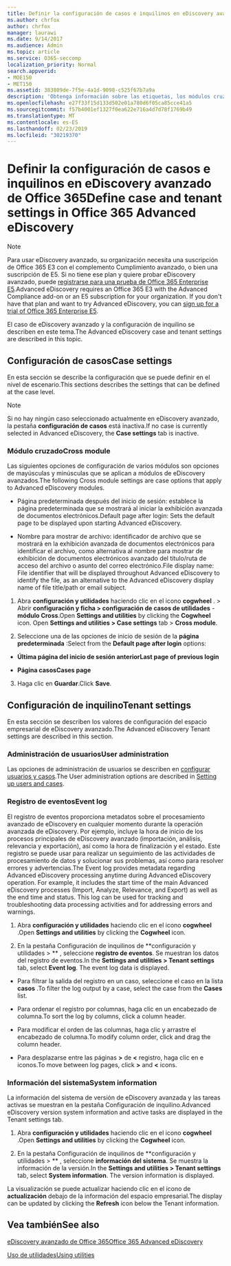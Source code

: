 ```yaml
---
title: Definir la configuración de casos e inquilinos en eDiscovery avanzado de Office 365
ms.author: chrfox
author: chrfox
manager: laurawi
ms.date: 9/14/2017
ms.audience: Admin
ms.topic: article
ms.service: O365-seccomp
localization_priority: Normal
search.appverid:
- MOE150
- MET150
ms.assetid: 383809de-7f5e-4a1d-9098-c525f67b7a9a
description: 'Obtenga información sobre las etiquetas, los módulos cruzados y la configuración de inquilino que puede definir en el nivel de escenario en eDiscovery avanzado de Office 365.  '
ms.openlocfilehash: e27f33f15d133d502e01a780d6f05ca85cce41a5
ms.sourcegitcommit: f57b4001ef1327f0ea622e716a4d7d78f1769b49
ms.translationtype: MT
ms.contentlocale: es-ES
ms.lasthandoff: 02/23/2019
ms.locfileid: "30219370"
---
```

# <a name="define-case-and-tenant-settings-in-office-365-advanced-ediscovery"></a><span data-ttu-id="8ed98-103">Definir la configuración de casos e inquilinos en eDiscovery avanzado de Office 365</span><span class="sxs-lookup"><span data-stu-id="8ed98-103">Define case and tenant settings in Office 365 Advanced eDiscovery</span></span>

> [!NOTE]
> <span data-ttu-id="8ed98-p101">Para usar eDiscovery avanzado, su organización necesita una suscripción de Office 365 E3 con el complemento Cumplimiento avanzado, o bien una suscripción de E5. Si no tiene ese plan y quiere probar eDiscovery avanzado, puede [registrarse para una prueba de Office 365 Enterprise E5](https://go.microsoft.com/fwlink/p/?LinkID=698279).</span><span class="sxs-lookup"><span data-stu-id="8ed98-p101">Advanced eDiscovery requires an Office 365 E3 with the Advanced Compliance add-on or an E5 subscription for your organization. If you don't have that plan and want to try Advanced eDiscovery, you can [sign up for a trial of Office 365 Enterprise E5](https://go.microsoft.com/fwlink/p/?LinkID=698279).</span></span> 
  
<span data-ttu-id="8ed98-106">El caso de eDiscovery avanzado y la configuración de inquilino se describen en este tema.</span><span class="sxs-lookup"><span data-stu-id="8ed98-106">The Advanced eDiscovery case and tenant settings are described in this topic.</span></span>
  
## <a name="case-settings"></a><span data-ttu-id="8ed98-107">Configuración de casos</span><span class="sxs-lookup"><span data-stu-id="8ed98-107">Case settings</span></span>

<span data-ttu-id="8ed98-108">En esta sección se describe la configuración que se puede definir en el nivel de escenario.</span><span class="sxs-lookup"><span data-stu-id="8ed98-108">This sections describes the settings that can be defined at the case level.</span></span>
  
> [!NOTE]
> <span data-ttu-id="8ed98-109">Si no hay ningún caso seleccionado actualmente en eDiscovery avanzado, la pestaña **configuración de casos** está inactiva.</span><span class="sxs-lookup"><span data-stu-id="8ed98-109">If no case is currently selected in Advanced eDiscovery, the **Case settings** tab is inactive.</span></span> 
  
### <a name="cross-module"></a><span data-ttu-id="8ed98-110">Módulo cruzado</span><span class="sxs-lookup"><span data-stu-id="8ed98-110">Cross module</span></span>

<span data-ttu-id="8ed98-111">Las siguientes opciones de configuración de varios módulos son opciones de mayúsculas y minúsculas que se aplican a módulos de eDiscovery avanzados.</span><span class="sxs-lookup"><span data-stu-id="8ed98-111">The following Cross module settings are case options that apply to Advanced eDiscovery modules.</span></span>
  
- <span data-ttu-id="8ed98-112">Página predeterminada después del inicio de sesión: establece la página predeterminada que se mostrará al iniciar la exhibición avanzada de documentos electrónicos.</span><span class="sxs-lookup"><span data-stu-id="8ed98-112">Default page after login: Sets the default page to be displayed upon starting Advanced eDiscovery.</span></span>
    
- <span data-ttu-id="8ed98-113">Nombre para mostrar de archivo: identificador de archivo que se mostrará en la exhibición avanzada de documentos electrónicos para identificar el archivo, como alternativa al nombre para mostrar de exhibición de documentos electrónicos avanzado del título/ruta de acceso del archivo o asunto del correo electrónico.</span><span class="sxs-lookup"><span data-stu-id="8ed98-113">File display name: File identifier that will be displayed throughout Advanced eDiscovery to identify the file, as an alternative to the Advanced eDiscovery display name of file title/path or email subject.</span></span>
    
1. <span data-ttu-id="8ed98-p102">Abra **configuración y utilidades** haciendo clic en el icono **cogwheel** . \> Abrir **configuración y ficha \> configuración de casos de utilidades** - **módulo Cross**.</span><span class="sxs-lookup"><span data-stu-id="8ed98-p102">Open **Settings and utilities** by clicking the **Cogwheel** icon. Open **Settings and utilities \> Case settings** tab \> **Cross module**.</span></span> 
    
2. <span data-ttu-id="8ed98-116">Seleccione una de las opciones de inicio de sesión de la **página predeterminada** :</span><span class="sxs-lookup"><span data-stu-id="8ed98-116">Select from the **Default page after login** options:</span></span> 
    
  - <span data-ttu-id="8ed98-117">**Última página del inicio de sesión anterior**</span><span class="sxs-lookup"><span data-stu-id="8ed98-117">**Last page of previous login**</span></span>
    
  - <span data-ttu-id="8ed98-118">**Página casos**</span><span class="sxs-lookup"><span data-stu-id="8ed98-118">**Cases page**</span></span>
    
3. <span data-ttu-id="8ed98-119">Haga clic en **Guardar**.</span><span class="sxs-lookup"><span data-stu-id="8ed98-119">Click **Save**.</span></span>
    
## <a name="tenant-settings"></a><span data-ttu-id="8ed98-120">Configuración de inquilino</span><span class="sxs-lookup"><span data-stu-id="8ed98-120">Tenant settings</span></span>

<span data-ttu-id="8ed98-121">En esta sección se describen los valores de configuración del espacio empresarial de eDiscovery avanzado.</span><span class="sxs-lookup"><span data-stu-id="8ed98-121">The Advanced eDiscovery Tenant settings are described in this section.</span></span>
  
### <a name="user-administration"></a><span data-ttu-id="8ed98-122">Administración de usuarios</span><span class="sxs-lookup"><span data-stu-id="8ed98-122">User administration</span></span>

<span data-ttu-id="8ed98-123">Las opciones de administración de usuarios se describen en [configurar usuarios y casos](set-up-users-and-cases-in-advanced-ediscovery.md).</span><span class="sxs-lookup"><span data-stu-id="8ed98-123">The User administration options are described in [Setting up users and cases](set-up-users-and-cases-in-advanced-ediscovery.md).</span></span>
  
### <a name="event-log"></a><span data-ttu-id="8ed98-124">Registro de eventos</span><span class="sxs-lookup"><span data-stu-id="8ed98-124">Event log</span></span>

<span data-ttu-id="8ed98-p103">El registro de eventos proporciona metadatos sobre el procesamiento avanzado de eDiscovery en cualquier momento durante la operación avanzada de eDiscovery. Por ejemplo, incluye la hora de inicio de los procesos principales de eDiscovery avanzado (importación, análisis, relevancia y exportación), así como la hora de finalización y el estado. Este registro se puede usar para realizar un seguimiento de las actividades de procesamiento de datos y solucionar sus problemas, así como para resolver errores y advertencias.</span><span class="sxs-lookup"><span data-stu-id="8ed98-p103">The Event log provides metadata regarding Advanced eDiscovery processing anytime during Advanced eDiscovery operation. For example, it includes the start time of the main Advanced eDiscovery processes (Import, Analyze, Relevance, and Export) as well as the end time and status. This log can be used for tracking and troubleshooting data processing activities and for addressing errors and warnings.</span></span>
  
1. <span data-ttu-id="8ed98-128">Abra **configuración y utilidades** haciendo clic en el icono **cogwheel** .</span><span class="sxs-lookup"><span data-stu-id="8ed98-128">Open **Settings and utilities** by clicking the **Cogwheel** icon.</span></span> 
    
2. <span data-ttu-id="8ed98-p104">En la pestaña Configuración de inquilinos de \*\*configuración y utilidades \> \*\* , seleccione **registro de eventos**. Se muestran los datos del registro de eventos.</span><span class="sxs-lookup"><span data-stu-id="8ed98-p104">In the **Settings and utilities \> Tenant settings** tab, select **Event log**. The event log data is displayed.</span></span>
    
  - <span data-ttu-id="8ed98-131">Para filtrar la salida del registro en un caso, seleccione el caso en la lista **casos** .</span><span class="sxs-lookup"><span data-stu-id="8ed98-131">To filter the log output by a case, select the case from the **Cases** list.</span></span> 
    
  - <span data-ttu-id="8ed98-132">Para ordenar el registro por columnas, haga clic en un encabezado de columna.</span><span class="sxs-lookup"><span data-stu-id="8ed98-132">To sort the log by columns, click a column header.</span></span> 
    
  - <span data-ttu-id="8ed98-133">Para modificar el orden de las columnas, haga clic y arrastre el encabezado de columna.</span><span class="sxs-lookup"><span data-stu-id="8ed98-133">To modify column order, click and drag the column header.</span></span>
    
  - <span data-ttu-id="8ed98-134">Para desplazarse entre las páginas **\>** de **\<** registro, haga clic en e iconos.</span><span class="sxs-lookup"><span data-stu-id="8ed98-134">To move between log pages, click **\>** and **\<** icons.</span></span> 
    
### <a name="system-information"></a><span data-ttu-id="8ed98-135">Información del sistema</span><span class="sxs-lookup"><span data-stu-id="8ed98-135">System information</span></span>

<span data-ttu-id="8ed98-136">La información del sistema de versión de eDiscovery avanzada y las tareas activas se muestran en la pestaña Configuración de inquilino.</span><span class="sxs-lookup"><span data-stu-id="8ed98-136">Advanced eDiscovery version system information and active tasks are displayed in the Tenant settings tab.</span></span>
  
1. <span data-ttu-id="8ed98-137">Abra **configuración y utilidades** haciendo clic en el icono **cogwheel** .</span><span class="sxs-lookup"><span data-stu-id="8ed98-137">Open **Settings and utilities** by clicking the **Cogwheel** icon.</span></span> 
    
2. <span data-ttu-id="8ed98-p105">En la pestaña Configuración de inquilinos de \*\*configuración y utilidades \> \*\* , seleccione **información del sistema**. Se muestra la información de la versión.</span><span class="sxs-lookup"><span data-stu-id="8ed98-p105">In the **Settings and utilities \> Tenant settings** tab, select **System information**. The version information is displayed.</span></span>
    
<span data-ttu-id="8ed98-140">La visualización se puede actualizar haciendo clic en el icono de **actualización** debajo de la información del espacio empresarial.</span><span class="sxs-lookup"><span data-stu-id="8ed98-140">The display can be updated by clicking the **Refresh** icon below the Tenant information.</span></span> 
  
## <a name="see-also"></a><span data-ttu-id="8ed98-141">Vea también</span><span class="sxs-lookup"><span data-stu-id="8ed98-141">See also</span></span>

[<span data-ttu-id="8ed98-142">eDiscovery avanzado de Office 365</span><span class="sxs-lookup"><span data-stu-id="8ed98-142">Office 365 Advanced eDiscovery</span></span>](office-365-advanced-ediscovery.md)
  
[<span data-ttu-id="8ed98-143">Uso de utilidades</span><span class="sxs-lookup"><span data-stu-id="8ed98-143">Using utilities</span></span>](use-advanced-ediscovery-utilities.md)

